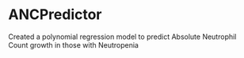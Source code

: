 # ANCPredictor
Created a polynomial regression model to predict Absolute Neutrophil Count growth in those with Neutropenia 
